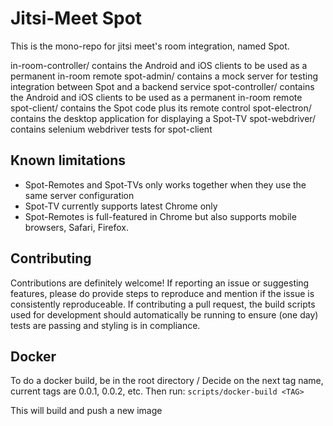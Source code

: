 # Jitsi-Meet Spot

This is the mono-repo for jitsi meet's room integration, named Spot.

in-room-controller/ contains the Android and iOS clients to be used as a permanent in-room remote
spot-admin/ contains a mock server for testing integration between Spot and a backend service
spot-controller/ contains the Android and iOS clients to be used as a permanent in-room remote
spot-client/ contains the Spot code plus its remote control
spot-electron/ contains the desktop application for displaying a Spot-TV
spot-webdriver/ contains selenium webdriver tests for spot-client

## Known limitations

- Spot-Remotes and Spot-TVs only works together when they use the same server configuration
- Spot-TV currently supports latest Chrome only
- Spot-Remotes is full-featured in Chrome but also supports mobile browsers, Safari, Firefox.

## Contributing

Contributions are definitely welcome! If reporting an issue or suggesting features, please do provide steps to reproduce and mention if the issue is consistently reproduceable. If contributing a pull request, the build scripts used for development should automatically be running to ensure (one day) tests are passing and styling is in compliance.

## Docker

To do a docker build, be in the root directory /
Decide on the next tag name, current tags are 0.0.1, 0.0.2, etc.
Then run:
```scripts/docker-build <TAG>```

This will build and push a new image

